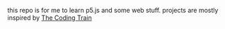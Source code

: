 this repo is for me to learn p5.js and some web stuff.
projects are mostly inspired by [The Coding Train](https://www.youtube.com/c/TheCodingTrain)
